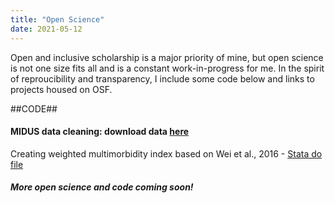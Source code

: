 ```yaml
---
title: "Open Science"
date: 2021-05-12
---
```


Open and inclusive scholarship is a major priority of mine, but open science is not one size fits all and is a constant work-in-progress for me. In the spirit of reproucibility and transparency, I include some code below and links to projects housed on OSF.

##CODE##

#### MIDUS data cleaning: download data [here](https://midus.colectica.org/)

Creating weighted multimorbidity index based on Wei et al., 2016 - [Stata do file](https://drive.google.com/file/d/1ZHvs3t9W4zM92Rphg9nl5ExaZ0XIiQwA/view?usp=sharing)


##### More open science and code coming soon!

